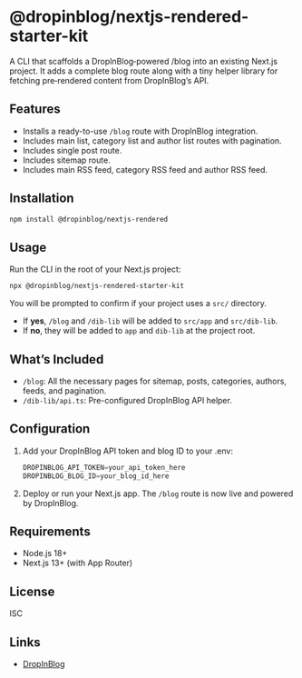 # @dropinblog/nextjs-rendered-starter-kit

A CLI that scaffolds a DropInBlog‑powered /blog into an existing Next.js project. It adds a complete blog route along with a tiny helper library for fetching pre‑rendered content from DropInBlog’s API.

## Features

- Installs a ready-to-use `/blog` route with DropInBlog integration.
- Includes main list, category list and author list routes with pagination.
- Includes single post route.
- Includes sitemap route.
- Includes main RSS feed, category RSS feed and author RSS feed.

## Installation

```sh
npm install @dropinblog/nextjs-rendered
```

## Usage

Run the CLI in the root of your Next.js project:

```sh
npx @dropinblog/nextjs-rendered-starter-kit
```

You will be prompted to confirm if your project uses a `src/` directory.

- If **yes**, `/blog` and `/dib-lib` will be added to `src/app` and `src/dib-lib`.
- If **no**, they will be added to `app` and `dib-lib` at the project root.

## What’s Included

- `/blog`: All the necessary pages for sitemap, posts, categories, authors, feeds, and pagination.
- `/dib-lib/api.ts`: Pre-configured DropInBlog API helper.

## Configuration

1. Add your DropInBlog API token and blog ID to your .env:

   ```ts
   DROPINBLOG_API_TOKEN=your_api_token_here
   DROPINBLOG_BLOG_ID=your_blog_id_here
   ```

2. Deploy or run your Next.js app. The `/blog` route is now live and powered by DropInBlog.

## Requirements

- Node.js 18+
- Next.js 13+ (with App Router)

## License

ISC

## Links

- [DropInBlog](https://dropinblog.com/)
